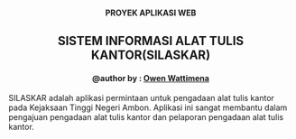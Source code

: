 <style>
    .center, h2,h4{
        text-align:center;
    }
</style>
#### PROYEK APLIKASI WEB
## SISTEM INFORMASI ALAT TULIS KANTOR(SILASKAR)
#### @author by : [Owen Wattimena](https://owenwattimena.github.io)

SILASKAR adalah aplikasi permintaan untuk pengadaan alat tulis kantor pada Kejaksaan Tinggi Negeri Ambon. Aplikasi ini sangat membantu dalam pengajuan pengadaan alat tulis kantor dan pelaporan pengadaan alat tulis kantor.

